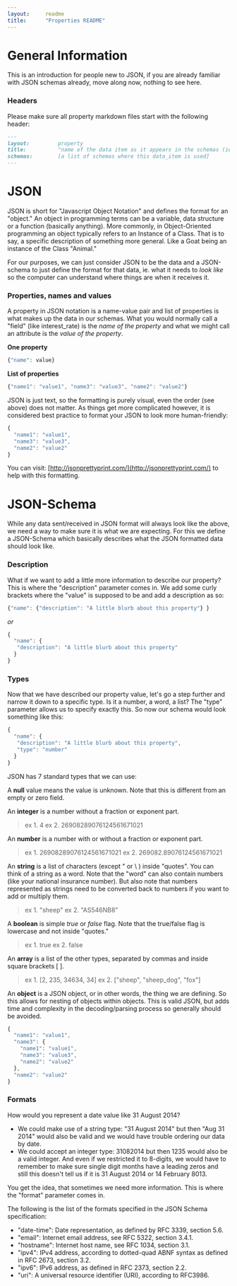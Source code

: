 ```yaml
---
layout:		readme
title:		"Properties README"
---
```


# General Information
This is an introduction for people new to JSON, if you are already familiar with JSON schemas already, move along now, nothing to see here.

### Headers
Please make sure all property markdown files start with the following header:

```markdown
--- 
layout:			property
title:			"name of the data item as it appears in the schemas (ie. lowercase)"
schemas:		[a list of schemas where this data_item is used]
---
```

# JSON
JSON is short for "Javascript Object Notation" and defines the format for an "object." An object in programming terms can be a variable, data structure or a function (basically anything). More commonly, in Object-Oriented programming an object typically refers to an Instance of a Class. That is to say, a specific description of something more general. Like a Goat being an instance of the Class "Animal." 

For our purposes, we can just consider JSON to be the data and a JSON-schema to just define the format for that data, ie. what it needs to *look like* so the computer can understand where things are when it receives it.

### Properties, names and values
A property in JSON notation is a name-value pair and list of properties is what makes up the data in our schemas. What you would normally call a "field" (like interest_rate) is the *name of the property* and what we might call an attribute is the *value of the property*.

**One property**
```javascript
{"name": value}
```

**List of properties**
```javascript
{"name1": "value1", "name3": "value3", "name2": "value2"}
```

JSON is just text, so the formatting is purely visual, even the order (see above) does not matter. As things get more complicated however, it is considered best practice to format your JSON to look more human-friendly:

```javascript
{
  "name1": "value1",
  "name3": "value3",
  "name2": "value2"
}
```

You can visit: [http://jsonprettyprint.com/](http://jsonprettyprint.com/) to help with this formatting.


# JSON-Schema
While any data sent/received in JSON format will always look like the above, we need a way to make sure it is what we are expecting. For this we define a JSON-Schema which basically describes what the JSON formatted data should look like.

### Description
What if we want to add a little more information to describe our property? This is where the "description" parameter comes in. We add some curly brackets where the "value" is supposed to be and add a description as so: 

```javascript
{"name": {"description": "A little blurb about this property"} }
```

*or*

```javascript
{
  "name": {
   "description": "A little blurb about this property"
  }
}
```

### Types
Now that we have described our property value, let's go a step further and narrow it down to a specific type. Is it a number, a word, a list? The "type" parameter allows us to specify exactly this. So now our schema would look something like this:

```javascript
{
  "name": {
   "description": "A little blurb about this property",
   "type": "number"
  }
}
```

JSON has 7 standard types that we can use:

A **null** value means the value is unknown. Note that this is different from an empty or zero field.

An **integer** is a number without a fraction or exponent part.

> ex 1. 4
> ex 2. 26908289076124561671021

An **number** is a number with or without a fraction or exponent part.

> ex 1. 26908289076124561671021
> ex 2. 269082.89076124561671021

An **string** is a list of characters (except " or \ ) inside "quotes". You can think of a string as a word. Note that the "word" can also contain numbers (like your national insurance number). But also note that numbers represented as strings need to be converted back to numbers if you want to add or multiply them.

> ex 1. "sheep"
> ex 2. "AS546NB8"

A **boolean** is simple *true* or *false* flag. Note that the true/false flag is lowercase and not inside "quotes."

> ex 1. true
> ex 2. false

An **array** is a list of the other types, separated by commas and inside square brackets [ ].

> ex 1. [2, 235, 34634, 34]
> ex 2. ["sheep", "sheep_dog", "fox"]

An **object** is a JSON object, or in other words, the thing we are defining. So this allows for nesting of objects within objects. This is valid JSON, but adds time and complexity in the decoding/parsing process so generally should be avoided.

```javascript
{
  "name1": "value1",
  "name3": {
    "name1": "value1",
    "name3": "value3",
    "name2": "value2"
  },
  "name2": "value2"
}
```

### Formats
How would you represent a date value like 31 August 2014? 
- We could make use of a string type: "31 August 2014" but then "Aug 31 2014" would also be valid and we would have trouble ordering our data by date.
- We could accept an integer type: 31082014 but then 1235 would also be a valid integer. And even if we restricted it to 8-digits, we would have to remember to make sure single digit months have a leading zeros and still this doesn't tell us if it is 31 August 2014 or 14 February 8013.

You get the idea, that sometimes we need more information. This is where the "format" parameter comes in. 

The following is the list of the formats specified in the JSON Schema specification:

- "date-time": Date representation, as defined by RFC 3339, section 5.6.
- "email": Internet email address, see RFC 5322, section 3.4.1.
- "hostname": Internet host name, see RFC 1034, section 3.1.
- "ipv4": IPv4 address, according to dotted-quad ABNF syntax as defined in RFC 2673, section 3.2.
- "ipv6": IPv6 address, as defined in RFC 2373, section 2.2.
- "uri": A universal resource identifier (URI), according to RFC3986.

<!-- ### Restrictions
Once we have defined the name and type of our  -->

